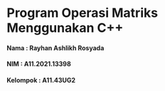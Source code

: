 # Program Operasi Matriks Menggunakan C++
#### Nama  : Rayhan Ashlikh Rosyada
#### NIM   : A11.2021.13398
#### Kelompok : A11.43UG2
